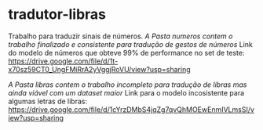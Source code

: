 # tradutor-libras

Trabalho para traduzir sinais de números.
*A Pasta numeros contem o trabalho finalizado e consistente para tradução de gestos de números*
Link do modelo de números que obteve 99% de performance no set de teste: https://drive.google.com/file/d/1t-x70sz59CT0_UngFMiRrA2yVggjRoVU/view?usp=sharing






*A Pasta libras contem o trabalho incompleto para tradução de libras mas ainda viável com um dataset maior* 
Link para o modelo incosistente para algumas letras de libras: https://drive.google.com/file/d/1cYrzDMbS4jqZg7qvQhMOEwEnmIVLmsSI/view?usp=sharing
